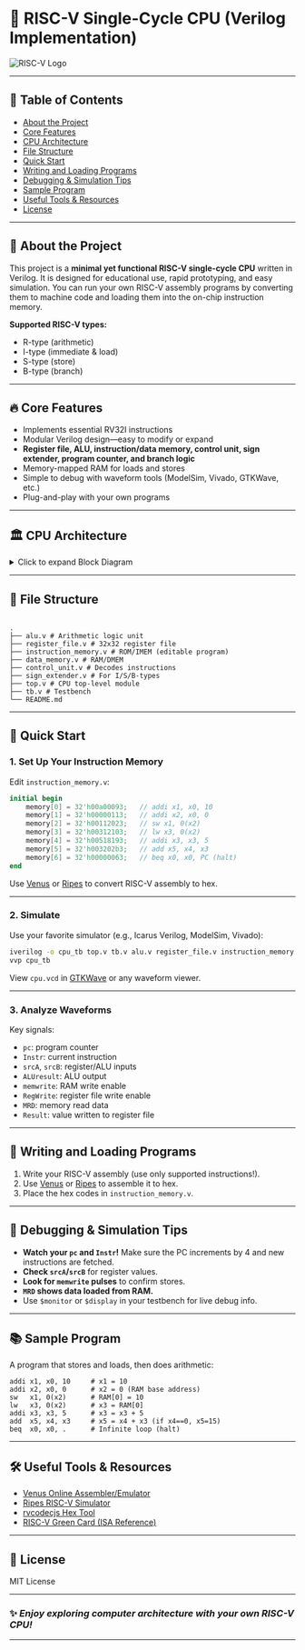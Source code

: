 # 🚀 RISC-V Single-Cycle CPU (Verilog Implementation)

![RISC-V Logo](https://upload.wikimedia.org/wikipedia/commons/3/3b/RISC-V_logo.svg#center)

---

## 📝 Table of Contents

- [About the Project](#about-the-project)
- [Core Features](#core-features)
- [CPU Architecture](#cpu-architecture)
- [File Structure](#file-structure)
- [Quick Start](#quick-start)
- [Writing and Loading Programs](#writing-and-loading-programs)
- [Debugging & Simulation Tips](#debugging--simulation-tips)
- [Sample Program](#sample-program)
- [Useful Tools & Resources](#useful-tools--resources)
- [License](#license)

---

## 🌟 About the Project

This project is a **minimal yet functional RISC-V single-cycle CPU** written in Verilog.
It is designed for educational use, rapid prototyping, and easy simulation.
You can run your own RISC-V assembly programs by converting them to machine code and loading them into the on-chip instruction memory.

**Supported RISC-V types:**

- R-type (arithmetic)
- I-type (immediate & load)
- S-type (store)
- B-type (branch)

---

## 🔥 Core Features

- Implements essential RV32I instructions
- Modular Verilog design—easy to modify or expand
- **Register file, ALU, instruction/data memory, control unit, sign extender, program counter, and branch logic**
- Memory-mapped RAM for loads and stores
- Simple to debug with waveform tools (ModelSim, Vivado, GTKWave, etc.)
- Plug-and-play with your own programs

---

## 🏛️ CPU Architecture

<details>
<summary>Click to expand Block Diagram</summary>
!(image.png)
</details>

---

## 📁 File Structure

```

.
├── alu.v # Arithmetic logic unit
├── register_file.v # 32x32 register file
├── instruction_memory.v # ROM/IMEM (editable program)
├── data_memory.v # RAM/DMEM
├── control_unit.v # Decodes instructions
├── sign_extender.v # For I/S/B-types
├── top.v # CPU top-level module
├── tb.v # Testbench
└── README.md

```

---

## 🚦 Quick Start

### 1. **Set Up Your Instruction Memory**

Edit `instruction_memory.v`:

```verilog
initial begin
    memory[0] = 32'h00a00093;   // addi x1, x0, 10
    memory[1] = 32'h00000113;   // addi x2, x0, 0
    memory[2] = 32'h00112023;   // sw x1, 0(x2)
    memory[3] = 32'h00312103;   // lw x3, 0(x2)
    memory[4] = 32'h00518193;   // addi x3, x3, 5
    memory[5] = 32'h003202b3;   // add x5, x4, x3
    memory[6] = 32'h00000063;   // beq x0, x0, PC (halt)
end
```

Use [Venus](https://venus.cs61c.org/) or [Ripes](https://ripes.app/) to convert RISC-V assembly to hex.

---

### 2. **Simulate**

Use your favorite simulator (e.g., Icarus Verilog, ModelSim, Vivado):

```sh
iverilog -o cpu_tb top.v tb.v alu.v register_file.v instruction_memory.v data_memory.v control_unit.v sign_extender.v
vvp cpu_tb
```

View `cpu.vcd` in [GTKWave](http://gtkwave.sourceforge.net/) or any waveform viewer.

---

### 3. **Analyze Waveforms**

Key signals:

- `pc`: program counter
- `Instr`: current instruction
- `srcA`, `srcB`: register/ALU inputs
- `ALUresult`: ALU output
- `memwrite`: RAM write enable
- `RegWrite`: register file write enable
- `MRD`: memory read data
- `Result`: value written to register file

---

## 💾 Writing and Loading Programs

1. Write your RISC-V assembly (use only supported instructions!).
2. Use [Venus](https://venus.cs61c.org/) or [Ripes](https://ripes.app/) to assemble it to hex.
3. Place the hex codes in `instruction_memory.v`.

---

## 🐞 Debugging & Simulation Tips

- **Watch your `pc` and `Instr`!** Make sure the PC increments by 4 and new instructions are fetched.
- **Check `srcA`/`srcB`** for register values.
- **Look for `memwrite` pulses** to confirm stores.
- **`MRD` shows data loaded from RAM.**
- Use `$monitor` or `$display` in your testbench for live debug info.

---

## 📚 Sample Program

A program that stores and loads, then does arithmetic:

```assembly
addi x1, x0, 10     # x1 = 10
addi x2, x0, 0      # x2 = 0 (RAM base address)
sw   x1, 0(x2)      # RAM[0] = 10
lw   x3, 0(x2)      # x3 = RAM[0]
addi x3, x3, 5      # x3 = x3 + 5
add  x5, x4, x3     # x5 = x4 + x3 (if x4==0, x5=15)
beq  x0, x0, .      # Infinite loop (halt)
```

---

## 🛠️ Useful Tools & Resources

- [Venus Online Assembler/Emulator](https://venus.cs61c.org/)
- [Ripes RISC-V Simulator](https://ripes.app/)
- [rvcodecjs Hex Tool](https://luplab.gitlab.io/rvcodecjs/)
- [RISC-V Green Card (ISA Reference)](https://inst.eecs.berkeley.edu/~cs61c/fa20/projects/proj2/rv64im-green-card.pdf)

---

## 📜 License

MIT License

---

### ✨ _Enjoy exploring computer architecture with your own RISC-V CPU!_

---
